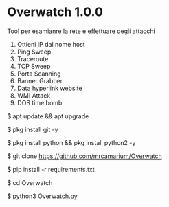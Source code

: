 # Overwatch 1.0.0
Tool per esamianre la rete e effettuare degli attacchi
1. Ottieni IP dal nome host
2. Ping Sweep
3. Traceroute
4. TCP Sweep
5. Porta Scanning
6. Banner Grabber
7. Data hyperlink website
8. WMI Attack
9. DOS time bomb                              

$ apt update && apt upgrade 
  
$ pkg install git -y
  
$ pkg install python && pkg install python2 -y
  
$ git clone https://github.com/mrcamarium/Overwatch
  
$ pip install -r requirements.txt
  
$ cd Overwatch 
  
$ python3 Overwatch.py
